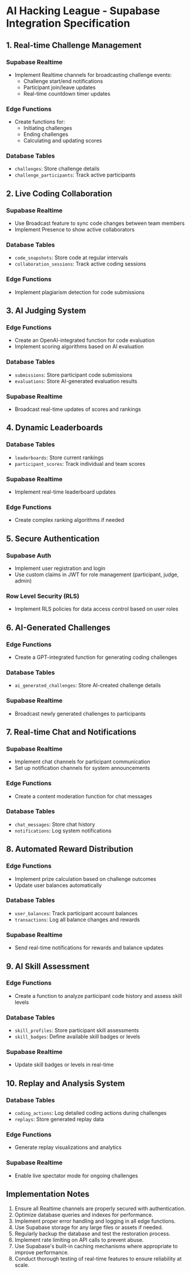 # AI Hacking League - Supabase Integration Specification

## 1. Real-time Challenge Management

### Supabase Realtime
- Implement Realtime channels for broadcasting challenge events:
  - Challenge start/end notifications
  - Participant join/leave updates
  - Real-time countdown timer updates

### Edge Functions
- Create functions for:
  - Initiating challenges
  - Ending challenges
  - Calculating and updating scores

### Database Tables
- `challenges`: Store challenge details
- `challenge_participants`: Track active participants

## 2. Live Coding Collaboration

### Supabase Realtime
- Use Broadcast feature to sync code changes between team members
- Implement Presence to show active collaborators

### Database Tables
- `code_snapshots`: Store code at regular intervals
- `collaboration_sessions`: Track active coding sessions

### Edge Functions
- Implement plagiarism detection for code submissions

## 3. AI Judging System

### Edge Functions
- Create an OpenAI-integrated function for code evaluation
- Implement scoring algorithms based on AI evaluation

### Database Tables
- `submissions`: Store participant code submissions
- `evaluations`: Store AI-generated evaluation results

### Supabase Realtime
- Broadcast real-time updates of scores and rankings

## 4. Dynamic Leaderboards

### Database Tables
- `leaderboards`: Store current rankings
- `participant_scores`: Track individual and team scores

### Supabase Realtime
- Implement real-time leaderboard updates

### Edge Functions
- Create complex ranking algorithms if needed

## 5. Secure Authentication

### Supabase Auth
- Implement user registration and login
- Use custom claims in JWT for role management (participant, judge, admin)

### Row Level Security (RLS)
- Implement RLS policies for data access control based on user roles

## 6. AI-Generated Challenges

### Edge Functions
- Create a GPT-integrated function for generating coding challenges

### Database Tables
- `ai_generated_challenges`: Store AI-created challenge details

### Supabase Realtime
- Broadcast newly generated challenges to participants

## 7. Real-time Chat and Notifications

### Supabase Realtime
- Implement chat channels for participant communication
- Set up notification channels for system announcements

### Edge Functions
- Create a content moderation function for chat messages

### Database Tables
- `chat_messages`: Store chat history
- `notifications`: Log system notifications

## 8. Automated Reward Distribution

### Edge Functions
- Implement prize calculation based on challenge outcomes
- Update user balances automatically

### Database Tables
- `user_balances`: Track participant account balances
- `transactions`: Log all balance changes and rewards

### Supabase Realtime
- Send real-time notifications for rewards and balance updates

## 9. AI Skill Assessment

### Edge Functions
- Create a function to analyze participant code history and assess skill levels

### Database Tables
- `skill_profiles`: Store participant skill assessments
- `skill_badges`: Define available skill badges or levels

### Supabase Realtime
- Update skill badges or levels in real-time

## 10. Replay and Analysis System

### Database Tables
- `coding_actions`: Log detailed coding actions during challenges
- `replays`: Store generated replay data

### Edge Functions
- Generate replay visualizations and analytics

### Supabase Realtime
- Enable live spectator mode for ongoing challenges

## Implementation Notes

1. Ensure all Realtime channels are properly secured with authentication.
2. Optimize database queries and indexes for performance.
3. Implement proper error handling and logging in all edge functions.
4. Use Supabase storage for any large files or assets if needed.
5. Regularly backup the database and test the restoration process.
6. Implement rate limiting on API calls to prevent abuse.
7. Use Supabase's built-in caching mechanisms where appropriate to improve performance.
8. Conduct thorough testing of real-time features to ensure reliability at scale.